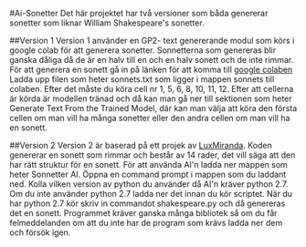 #Ai-Sonetter
Det här projektet har två versioner som båda genererar sonetter som liknar William Shakespeare's sonetter.

##Version 1
Version 1 använder en GP2- text genererande modul som körs i google colab för att generera sonetter. Sonnetterna som genereras 
blir ganska dåliga då de är en halv till en och en halv sonett och de inte rimmar.
För att generera en sonett gå in på länken för att komma till [google colaben](https://colab.research.google.com/drive/188je9qaKHiynj-y5lMlMVm4BMNgJV67A)
Ladda upp filen som heter sonnets.txt som ligger i mappen sonnets till colaben. Efter det måste du köra cell nr 1, 5, 6, 8, 10, 11, 12.
Efter att cellerna är körda är modellen tränad och då kan man gå ner till sektionen som heter Generate Text From the Trained Model,
där kan man välja att köra den första cellen om man vill ha många sonetter eller den andra cellen om man vill ha en sonett.

##Version 2
Version 2 är baserad på ett projek av [LuxMiranda](https://github.com/LuxMiranda/will-ai-shakespeare). Koden genererar en sonett som rimmar
och består av 14 rader, det vill säga att den har rätt struktur för en sonett. För att använda AI'n ladda ner mappen som heter Sonnetter AI. Öppna en command
prompt i mappen som du laddant ned. Kolla vilken version av python du använder då AI'n kräver python 2.7. Om du inte använder python 2.7
ladda ner det innan du kör scriptet. När du har python 2.7 kör skriv in commandot shakespeare.py och då genereras det en sonett. Programmet 
kräver ganska många bibliotek så om du får felmeddelanden om att du inte har de program som krävs ladda ner dem och försök igen.
